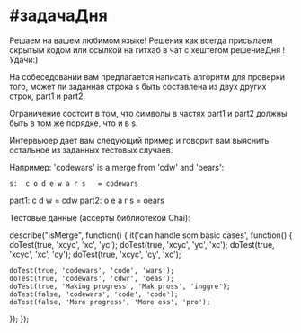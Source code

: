 # #задачаДня 
Решаем на вашем любимом языке! Решения как всегда присылаем скрытым кодом или ссылкой на гитхаб в чат с хештегом решениеДня ! Удачи:)

На собеседовании вам предлагается написать алгоритм для проверки того, может ли заданная строка s быть составлена   из двух других строк, part1 и part2.

Ограничение состоит в том, что символы в частях part1 и part2 должны быть в том же порядке, что и в s.

Интервьюер дает вам следующий пример и говорит вам выяснить остальное из заданных тестовых случаев.

Например:
'codewars' is a merge from 'cdw' and 'oears':

    s:  c o d e w a r s   = codewars
part1:  c   d   w         = cdw
part2:    o   e   a r s   = oears

Тестовые данные (ассерты библиотекой Chai):

describe("isMerge", function() {
  it('can handle som basic cases', function() {
    doTest(true, 'xcyc', 'xc', 'yc');
    doTest(true, 'xcyc', 'yc', 'xc');
    doTest(true, 'xcyc', 'xc', 'cy');
    doTest(true, 'xcyc', 'cy', 'xc');

    doTest(true, 'codewars', 'code', 'wars');
    doTest(true, 'codewars', 'cdwr', 'oeas');
    doTest(true, 'Making progress', 'Mak pross', 'inggre');
    doTest(false, 'codewars', 'code', 'code');
    doTest(false, 'More progress', 'More ess', 'pro');
  });
});
